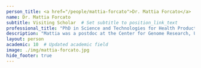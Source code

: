 ```yaml
---
person_title: <a href="/people/mattia-forcato">Dr. Mattia Forcato</a>
name: Dr. Mattia Forcato
subtitle: Visiting Scholar  # Set subtitle to position_link_text
professional_title: "PhD in Science and Technologies for Health Products, University of Modena and Reggio Emilia, Visitor (2014), Research Assistant Professor, Center for Genome Research, Department of Life Sciences, University of Modena and Reggio Emilia"
description: "Mattia was a postdoc at the Center for Genome Research, University of Modena and Reggio Emilia. He worked on Hi-C data for higher-order chromatin interactions."
layout: person
academic: 10  # Updated academic field
image: ./img/mattia-forcato.jpg
hide_footer: true
---
```

